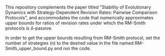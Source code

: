 This repository complements the paper titled "Stability of Evolutionary Dynamics with Strategy-Dependent Revision Rates: Pairwise Comparison Protocols", and 
accommodates the code that numerically approximates upper bounds for ratios of revision rates under which the RM-Smith protocols is $\delta$-passive.

In order to get the upper bounds resulting from RM-Smith protocol, set the number of strategies (n) to the desired value in the file named RM-Smith_upper_bound.py
and run the code.
